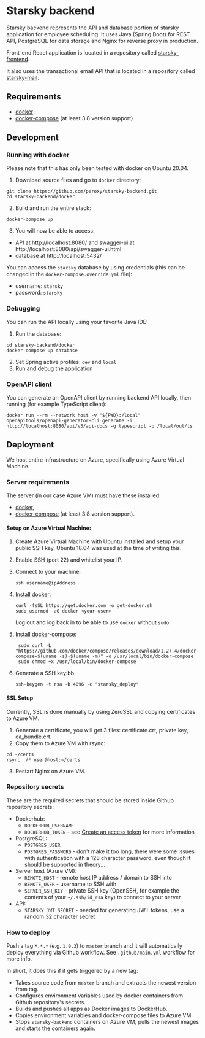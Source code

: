 # Starsky backend

Starsky backend represents the API and database portion of starsky application for employee scheduling. 
It uses Java (Spring Boot) for REST API, PostgreSQL for data storage and Nginx for reverse proxy in production. 

Front-end React application is located in a repository called [starsky-frontend](https://github.com/peroxy/starsky-frontend).

It also uses the transactional email API that is located in a repository called [starsky-mail](https://github.com/peroxy/starsky-mail).

## Requirements

- [docker](https://docs.docker.com/get-docker/)
- [docker-compose](https://docs.docker.com/compose/install/) (at least 3.8 version support)

## Development

### Running with docker

Please note that this has only been tested with docker on Ubuntu 20.04.

1. Download source files and go to `docker` directory:

```shell script
git clone https://github.com/peroxy/starsky-backend.git
cd starsky-backend/docker
```

2. Build and run the entire stack:

```shell script
docker-compose up
```

3. You will now be able to access:

- API at http://localhost:8080/ and swagger-ui at http://localhost:8080/api/swagger-ui.html
- database at http://localhost:5432/

You can access the `starsky` database by using credentials (this can be changed in the `docker-compose.override.yml` file):
- username: `starsky`
- password: `starsky`

### Debugging
You can run the API locally using your favorite Java IDE:  
1. Run the database:

```shell script
cd starsky-backend/docker
docker-compose up database
```
2. Set Spring active profiles: `dev` and `local`
3. Run and debug the application 

### OpenAPI client
You can generate an OpenAPI client by running backend API locally, then running (for example TypeScript client):

```shell
docker run --rm --network host -v "${PWD}:/local" openapitools/openapi-generator-cli generate -i http://localhost:8080/api/v3/api-docs -g typescript -o /local/out/ts
```

## Deployment

We host entire infrastructure on Azure, specifically using Azure Virtual Machine.

### Server requirements

The server (in our case Azure VM) must have these installed:

- [docker](https://docs.docker.com/get-docker/),
- [docker-compose](https://docs.docker.com/compose/install/) (at least 3.8 version support).

#### Setup on Azure Virtual Machine:
1. Create Azure Virtual Machine with Ubuntu installed and setup your public SSH key. Ubuntu 18.04 was used at the time of writing this.
2. Enable SSH (port 22) and whitelist your IP.
3. Connect to your machine:

   ```shell script
   ssh username@ipAddress
   ```

4. [Install docker](https://docs.docker.com/get-docker/):

    ```shell script
    curl -fsSL https://get.docker.com -o get-docker.sh
    sudo usermod -aG docker <your-user>
    ```
   Log out and log back in to be able to use `docker` without `sudo`.


5. [Install docker-compose](https://docs.docker.com/compose/install/):

   ```shell script
    sudo curl -L "https://github.com/docker/compose/releases/download/1.27.4/docker-compose-$(uname -s)-$(uname -m)" -o /usr/local/bin/docker-compose
    sudo chmod +x /usr/local/bin/docker-compose
    ```

6. Generate a SSH key:bb

    ```shell script
    ssh-keygen -t rsa -b 4096 -c "starsky_deploy"
    ```

#### SSL Setup
Currently, SSL is done manually by using ZeroSSL and copying certificates to Azure VM.

1. Generate a certificate, you will get 3 files: certificate.crt, private.key, ca_bundle.crt.
2. Copy them to Azure VM with rsync:

```shell
cd ~/certs
rsync ./* user@host:~/certs
```

3. Restart Nginx on Azure VM.

### Repository secrets

These are the required secrets that should be stored inside Github repository secrets:

- Dockerhub:
   - `DOCKERHUB_USERNAME`
   - `DOCKERHUB_TOKEN` - see [Create an access token](https://docs.docker.com/docker-hub/access-tokens/#create-an-access-token) for more information
- PostgreSQL:
   - `POSTGRES_USER`
   - `POSTGRES_PASSWORD` - don't make it too long, there were some issues with authentication with a 128 character password, even though it should be supported in theory...
- Server host (Azure VM):
   - `REMOTE_HOST` - remote host IP address / domain to SSH into
   - `REMOTE_USER` - username to SSH with
   - `SERVER_SSH_KEY` - private SSH key (OpenSSH, for example the contents of your `~/.ssh/id_rsa` key) to connect to your server
- API:
   - `STARSKY_JWT_SECRET` - needed for generating JWT tokens, use a random 32 character secret

### How to deploy

Push a tag `*.*.*` (e.g. `1.0.3`) to `master` branch and it will automatically deploy everything via Github workflow.
See `.github/main.yml` workflow for more info.

In short, it does this if it gets triggered by a new tag:

- Takes source code from `master` branch and extracts the newest version from tag.
- Configures environment variables used by docker containers from Github repository's secrets.
- Builds and pushes all apps as Docker images to DockerHub.
- Copies environment variables and docker-compose files to Azure VM.
- Stops `starsky-backend` containers on Azure VM, pulls the newest images and starts the containers again.